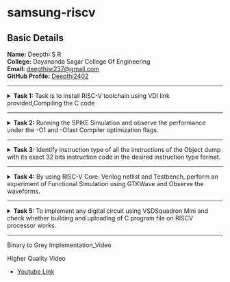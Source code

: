 <html lang="en"><body>
<h1>samsung-riscv</h1>
<h2>Basic Details</h2>
<b>Name:</b> Deepthi S R
<br>
<b>College:</b> Dayananda Sagar College Of Engineering
<br>
<b>Email:</b> <a href="mailto:deepthisr237@gmail.com">deepthisr237@gmail.com</a>
<br>
<b>GitHub Profile:</b> <a href="https://github.com/Deepthi2402">Deepthi2402</a>
<hr>
<!-- Task 1 -->
    <details>
      <p><summary>
      <b>Task 1:</b> Task is to install RISC-V toolchain using VDI link provided,Compiling the C code 
    </summary></p>
    <b>1. Compiling C code</b>
    <br><br>
    <pre><code>
    cd
    gedit summ.c
    gcc summ.c
    ./a.out</code></pre>
    <br>
    <img src="https://github.com/Deepthi2402/Samsung-riscv/blob/main/Task%201/cprog_ex1.jpg"  alt=C code>
    <br><br>
    <img src="https://github.com/Deepthi2402/Samsung-riscv/blob/main/Task%201/cprog_output.jpg"      alt=commands for c compilation>
    <br><br>
    <b>2. Object Dump and O1, Ofast Output</b>
    <br><br>
    <pre><code>
    cat summ.c
    riscv64-unknown-elf-gcc -O1 -mabi=lp64 -march=rv64i -o summ.o summ.c
    ls -ltr summ.o
    </code></pre>
    <br>
    <img src="https://github.com/Deepthi2402/Samsung-riscv/blob/main/Task%201/cmd_risc.jpg"    alt=Commands >
    <br><br>
    <pre><code>riscv64-unknown-elf-objdump -d summ.o |less</code></pre>
    <br>
    <img src="https://github.com/Deepthi2402/Samsung-riscv/blob/main/Task%201/obj_dump.jpg" alt=Object dump>
      <br>
      <br>
      <b>For O1: The number of instructions were 15</b><br><br>
    <img src="https://github.com/Deepthi2402/Samsung-riscv/blob/main/Task%201/o1_ass.jpg" alt=O1 output>
    <br><br>
    <pre><code>riscv64-unknown-elf-gcc -Ofast -mabi=lp64 -march=rv64i -o summ.o summ.c</code></pre>
    <br>
      <b>For Ofast: the number of instructions were 12</b>
      <br><br>
    <img src="https://github.com/Deepthi2402/Samsung-riscv/blob/main/Task%201/fast_ass.jpg"  alt=Ofast output>
    <br><br>
    </details>
<hr>
<!--End of Task 1-->
 <!-- Task 2 -->
     <!-- Spike for Sum1ton -->				
<details>
<p><summary>
<b>Task 2:</b> Running the SPIKE Simulation and observe the performance under the -O1 and -Ofast Compiler optimization flags.
</summary></p>
<details>
<p><summary>1. Sum of Integers from 1 to n</summary></p>
<b>Debugging sum.o for O1</b>
<pre><code>riscv64-unknown-elf-gcc -O1 -mabi=lp64 -march=rv64i -o sum.o sum.c
ls -ltr sum.o
spike pk sum.o
spike -d pk sum.o</code></pre>
<b>O1 assembly output</b>
<pre>0000000000010184 &lt;main&gt;:
   10184:       ff010113                addi    sp,sp,-16
   10188:       00113423                sd      ra,8(sp)
   1018c:       04600793                li      a5,70
   10190:       fff7879b                addiw   a5,a5,-1
   10194:       fe079ee3                bnez    a5,10190 &lt;main+0xc&gt;
   10198:       00001637                lui     a2,0x1
   1019c:       96f60613                addi    a2,a2,-1681 # 96f &lt;register_fini-0xf741&gt;
   101a0:       04500593                li      a1,69
   101a4:       00021537                lui     a0,0x21
   101a8:       19050513                addi    a0,a0,400 # 21190 &lt;__clzdi2+0x48&gt;
   101ac:       26c000ef                jal     ra,10418 &lt;printf&gt;
   101b0:       00000513                li      a0,0
   101b4:       00813083                ld      ra,8(sp)
   101b8:       01010113                addi    sp,sp,16
   101bc:       00008067                ret
</pre>
<p>15 instructions for O1</p>
<br>
<img src="https://github.com/Deepthi2402/Samsung-riscv/blob/main/Task%202/O1_spike_sum.png" alt=debugging O1>
<br><br>
<b>Debugging sum.o for Ofast</b>
<pre><code>riscv64-unknown-elf-gcc -Ofast -mabi=lp64 -march=rv64i -o sum.o sum.c
spike pk sum.o
spike -d pk sum.o</code></pre>
<b>Ofast assembly output</b>
<pre>00000000000100b0 &lt;main&gt;:
   100b0:       00001637                lui     a2,0x1
   100b4:       00021537                lui     a0,0x21
   100b8:       ff010113                addi    sp,sp,-16
   100bc:       96f60613                addi    a2,a2,-1681 # 96f &lt;main-0xf741&gt;
   100c0:       04500593                li      a1,69
   100c4:       18050513                addi    a0,a0,384 # 21180 &lt;__clzdi2+0x44&gt;
   100c8:       00113423                sd      ra,8(sp)
   100cc:       340000ef                jal     ra,1040c &lt;printf&gt;
   100d0:       00813083                ld      ra,8(sp)
   100d4:       00000513                li      a0,0
   100d8:       01010113                addi    sp,sp,16
   100dc:       00008067                ret
</pre>
<p>12 instructions for Ofast</p>
<br>
<img src="https://github.com/Deepthi2402/Samsung-riscv/blob/main/Task%202/Ofast_spike_sum.png",alt="debugging Ofast">
</details>	   
                                             <!-- Spike for EvenOdd -->	   
<details>
<p><summary>2. Even Odd detector</summary></p>
<b>Compiling Evenodd C program</b>
<pre><code>gedit odd.c
gcc odd.c
./a.out</code></pre>
<pre>#include  &lt;stdio.h&gt;
int main() {
    int number;
    printf("Enter an integer: ");
    scanf("%d", &amp;number);
    if (number % 2 == 0) {
        printf("%d is an even number.\n", number);
    } else {
        printf("%d is an odd number.\n", number);
    }
return 0;
}
</pre>
<br><br>
<img src="https://github.com/Deepthi2402/Samsung-riscv/blob/main/Task%202/c%20langauge_odd.png",alt="odd Compilation">
<br><br>
<b>Debugging odd.o for O1</b>
<pre><code>riscv64-unknown-elf-gcc -O1 -mabi=lp64 -march=rv64i -o odd.o odd.c
spike pk odd.o
spike -d pk odd.o</code></pre>
<b>O1 assembly output</b>
<pre>10184:       fe010113                addi    sp,sp,-32
   10188:       00113c23                sd      ra,24(sp)
   1018c:       0002b537                lui     a0,0x2b
   10190:       c3050513                addi    a0,a0,-976 # 2ac30 &lt;__clzdi2+0x44&gt;
   10194:       2a4000ef                jal     ra,10438 &lt;printf&gt;
   10198:       00c10593                addi    a1,sp,12
   1019c:       0002b537                lui     a0,0x2b
   101a0:       c4850513                addi    a0,a0,-952 # 2ac48 &lt;__clzdi2+0x5c&gt;
   101a4:       2e8000ef                jal     ra,1048c &lt;scanf&gt;
   101a8:       00c12583                lw      a1,12(sp)
   101ac:       0015f793                andi    a5,a1,1
   101b0:       02079063                bnez    a5,101d0 &lt;main+0x4c&gt;
   101b4:       0002b537                lui     a0,0x2b
   101b8:       c5050513                addi    a0,a0,-944 # 2ac50 &lt;__clzdi2+0x64&gt;
   101bc:       27c000ef                jal     ra,10438 &lt;printf&gt;
   101c0:       00000513                li      a0,0
   101c4:       01813083                ld      ra,24(sp)
   101c8:       02010113                addi    sp,sp,32
   101cc:       00008067                ret
   101d0:       0002b537                lui     a0,0x2b
   101d4:       c6850513                addi    a0,a0,-920 # 2ac68 &lt;__clzdi2+0x7c&gt;
   101d8:       260000ef                jal     ra,10438 &lt;printf&gt;
   101dc:       fe5ff06f                j       101c0 &lt;main+0x3c&gt;
</pre>
<p>23 instructions for O1</p>
<br>
<img src="https://github.com/Deepthi2402/Samsung-riscv/blob/main/Task%202/O1_spike_odd.png",alt="Debug O1">
<br><br>
<b>Debugging odd.o for Ofast</b>
<pre><code>riscv64-unknown-elf-gcc -Ofast -mabi=lp64 -march=rv64i -o odd.o odd.c
spike pk odd.o
spike -d pk odd.o</code></pre>
<b>Ofast assembly output</b>  
<pre>100b0:       0002b537                lui     a0,0x2b
   100b4:       fe010113                addi    sp,sp,-32
   100b8:       c3050513                addi    a0,a0,-976 # 2ac30 &lt;__clzdi2+0x44&gt;
   100bc:       00113c23                sd      ra,24(sp)
   100c0:       378000ef                jal     ra,10438 &lt;printf&gt;
   100c4:       0002b537                lui     a0,0x2b
   100c8:       00c10593                addi    a1,sp,12
   100cc:       c4850513                addi    a0,a0,-952 # 2ac48 &lt;__clzdi2+0x5c&gt;
   100d0:       3bc000ef                jal     ra,1048c &lt;scanf&gt;
   100d4:       00c12583                lw      a1,12(sp)
   100d8:       0015f793                andi    a5,a1,1
   100dc:       02079063                bnez    a5,100fc &lt;main+0x4c&gt;
   100e0:       0002b537                lui     a0,0x2b
   100e4:       c5050513                addi    a0,a0,-944 # 2ac50 &lt;__clzdi2+0x64&gt;
   100e8:       350000ef                jal     ra,10438 &lt;printf&gt;
   100ec:       01813083                ld      ra,24(sp)
   100f0:       00000513                li      a0,0
   100f4:       02010113                addi    sp,sp,32
   100f8:       00008067                ret
   100fc:       0002b537                lui     a0,0x2b
   10100:       c6850513                addi    a0,a0,-920 # 2ac68 &lt;__clzdi2+0x7c&gt;
   10104:       334000ef                jal     ra,10438 &lt;printf&gt;
   10108:       fe5ff06f                j       100ec &lt;main+0x3c&gt;
</pre>
<p>23 instructions for Ofast</p>
<br>
<img src="https://github.com/Deepthi2402/Samsung-riscv/blob/main/Task%202/Ofast_spike_odd.png",alt=Ofast debug>
<br><br>
</details>
</details>
<hr>   
                                              <!--End of Task 2-->
 <!-- Task 3 -->   
<details>
	<summary>
		<b>Task 3:</b> Identify instruction type of all the instructions of the Object dump with its exact 32 bits instruction code in the desired instruction type format.
	</summary><br>
<details>
	<p><summary>
		RISC-V Instruction Formats
	</summary></p>
<!-- Explaination -->
	
<h2>Instruction Types and Fields</h2>

<p> The RISC-V instructions are categorized into types based on their filed organization.Each type has specific fields like opcode,funct3,funct4,immediate values and register numbers. The types include:</p>

<b>&nbsp;&nbsp;&nbsp;&nbsp;&#183; R-Type:</b> Register Type <br>
<b>&nbsp;&nbsp;&nbsp;&nbsp;&#183; I-Type:</b> Immediate Type <br>
<b>&nbsp;&nbsp;&nbsp;&nbsp;&#183; S-Type:</b> Store Type <br>
<b>&nbsp;&nbsp;&nbsp;&nbsp;&#183; B-Type:</b> Branch Type <br>
<b>&nbsp;&nbsp;&nbsp;&nbsp;&#183; U-Type:</b> Upper Immediate Type <br>
<b>&nbsp;&nbsp;&nbsp;&nbsp;&#183; J-Type:</b> Jump Type <br>

<!-- R-Type -->

<h3>RISCV R-Type Instructions</h3>

<p>R-type instructions are used for operations that involve only registers. These instructions typically perform arithmetic, logical, and shift operations.</p>

<b>Format:</b><br>

<pre>
+----------------------------------------------------------------------------------------------------------------------------------+
  funct7[31:25](7-bits) | rs2[24:20](5-bits) | rs1[19:15](5-bits) | funct3[14:12](3-bits) | rd[11:7](5-bits) | opcode[6:0](7-bits)
+----------------------------------------------------------------------------------------------------------------------------------+
</pre>

<b>&nbsp;&nbsp;&nbsp;&nbsp;&#183; funct7:</b> Further specifies the operation.<br>
<b>&nbsp;&nbsp;&nbsp;&nbsp;&#183; rs2:</b> Second source register.<br>
<b>&nbsp;&nbsp;&nbsp;&nbsp;&#183; rs1:</b> First source register.<br>
<b>&nbsp;&nbsp;&nbsp;&nbsp;&#183; funct3:</b> Further specifies the operation.<br>
<b>&nbsp;&nbsp;&nbsp;&nbsp;&#183; rd:</b> Destination register.<br>
<b>&nbsp;&nbsp;&nbsp;&nbsp;&#183; opcode:</b> Specifies the operation.<br>

<!-- I-Type -->

<h3>RISCV I-Type Instructions</h3>

<p>I-Type instructions cover various operations, including immediate arithmetic, load operations, and certain control flow instructions.</p>

<b>Format:</b><br>

<pre>
+----------------------------------------------------------------------------------------------------------+
  imm[31:20](12-bits) | rs1[19:15](5-bits) | funct3[14:12](3-bits) | rd[11:7](5-bits) | opcode[6:0](7-bits)
+----------------------------------------------------------------------------------------------------------+
</pre>

<b>&nbsp;&nbsp;&nbsp;&nbsp;&#183; imm:</b> Immediate Value.<br>
<b>&nbsp;&nbsp;&nbsp;&nbsp;&#183; rs1:</b> First source register.<br>
<b>&nbsp;&nbsp;&nbsp;&nbsp;&#183; funct3:</b> Further specifies the operation.<br>
<b>&nbsp;&nbsp;&nbsp;&nbsp;&#183; rd:</b> Destination register.<br>
<b>&nbsp;&nbsp;&nbsp;&nbsp;&#183; opcode:</b> Specifies the operation.<br>

<!-- S-Type -->

<h3>RISCV S-Type Instructions</h3>

<p>S-type instructions are essential for accessing and manipulating data in memory.Used to store data from a register to memory.</p>

<b>Format:</b><br>

<pre>
+--------------------------------------------------------------------------------------------------------------------------------------------+
  imm[31:25](11:5)(7-bits) | rs2[24:20](5-bits) | rs1[19:15](5-bits) | funct3[14:12](3-bits) | imm[11:7](4:0)(5-bits) | opcode[6:0](7-bits)
+--------------------------------------------------------------------------------------------------------------------------------------------+
</pre>

<b>&nbsp;&nbsp;&nbsp;&nbsp;&#183; imm:</b> Immediate Value( split into imm[11:5] and imm[4:0]).<br>
<b>&nbsp;&nbsp;&nbsp;&nbsp;&#183; rs2:</b> Second source register.<br>
<b>&nbsp;&nbsp;&nbsp;&nbsp;&#183; rs1:</b> First source register.<br>
<b>&nbsp;&nbsp;&nbsp;&nbsp;&#183; funct3:</b> Further specifies the operation.<br>
<b>&nbsp;&nbsp;&nbsp;&nbsp;&#183; opcode:</b> Specifies the operation.<br>

<!-- B-Type -->
      
<h3>RISCV B-Type Instructions</h3>

<p>B-type instructions are crucial for implementing control flow in programs, enabling conditional execution of code blocks.Used for conditional branches, which alter the program flow based on a comparison of register values.</p>

<b>Format:</b><br>

<pre>
+---------------------------------------------------------------------------------------------------------------------------------------------------------------------------------------+
  imm[31](12)(1-bit) | imm[30:25](10:5)(6-bits) | rs2[24:20](5-bits) | rs1[19:15](5-bits) | funct3[14:12](3-bits) | imm[11:8](4:1)(4-bits) | imm[7](11)(1-bit) | opcode[6:0](7-bits)
+---------------------------------------------------------------------------------------------------------------------------------------------------------------------------------------+
</pre>

<b>&nbsp;&nbsp;&nbsp;&nbsp;&#183; imm:</b> Immediate Value( split into imm[12], imm[10:5], imm[4:1] and imm[11]).<br>
<b>&nbsp;&nbsp;&nbsp;&nbsp;&#183; rs2:</b> Second source register.<br>
<b>&nbsp;&nbsp;&nbsp;&nbsp;&#183; rs1:</b> First source register.<br>
<b>&nbsp;&nbsp;&nbsp;&nbsp;&#183; funct3:</b> Further specifies the operation.<br>
<b>&nbsp;&nbsp;&nbsp;&nbsp;&#183; opcode:</b> Specifies the operation.<br>

<!-- U-Type -->

<h3>RISCV U-Type Instructions</h3>

<p>U-Type instructions are used for operations like loading upper immediate (LUI) and adding upper immediate to PC (AUIPC).</p>

<b>Format:</b><br>

<pre>
+----------------------------------------------------------------------------------------------------------+
                  imm[31:12](20-bits)                |    rd[11:7](5-bits)      |     opcode[6:0](7-bits)
+----------------------------------------------------------------------------------------------------------+
</pre>

<b>&nbsp;&nbsp;&nbsp;&nbsp;&#183; imm:</b> Upper 20 bits of the immediate value.<br>
<b>&nbsp;&nbsp;&nbsp;&nbsp;&#183; rd:</b> Destination register.<br>
<b>&nbsp;&nbsp;&nbsp;&nbsp;&#183; opcode:</b> Specifies the operation.<br>

<!-- J-Type -->
      
<h3>RISCV J-Type Instructions</h3>

<p>J-type instructions in RISC-V are primarily used for unconditional jumps to specific target addresses within the program.They play a crucial role in controlling the flow of execution by transferring control to a different part of the code.</p>

<b>Format:</b><br>

<pre>
+---------------------------------------------------------------------------------------------------------------------------------------------------------------------------------------+
  imm[31](20)(1-bit) | imm[30:21](10:1)(10-bits) | imm[20](11)(1-bit) | imm[19:12](19:12)(8-bits) | rd[11:7](5-bits) | opcode[6:0](7-bits)
+---------------------------------------------------------------------------------------------------------------------------------------------------------------------------------------+
</pre>

<b>&nbsp;&nbsp;&nbsp;&nbsp;&#183; imm:</b> Immediate Value( split into imm[20], imm[10:1], imm[11] and imm[19:12]).<br>
<b>&nbsp;&nbsp;&nbsp;&nbsp;&#183; rd:</b> Destination register.<br>
<b>&nbsp;&nbsp;&nbsp;&nbsp;&#183; opcode:</b> Specifies the operation.<br>
</details>
<!-- Machine Codes -->
<details>
	     <p><summary>
		     Machine Codes for Different Instructions
	     </summary></p>
<h3>Machine Codes:</h3>

<pre>0000000000010184 &ltmain&gt:
   10184:       fd010113                addi    sp,sp,-48
   10188:       02113423                sd      ra,40(sp)
   1018c:       02813023                sd      s0,32(sp)
   10190:       00913c23                sd      s1,24(sp)
   10194:       01213823                sd      s2,16(sp)
   10198:       01313423                sd      s3,8(sp)
   1019c:       00300993                li      s3,3
   101a0:       00000493                li      s1,0
   101a4:       27b00913                li      s2,635
   101a8:       0024941b                slliw   s0,s1,0x2
   101ac:       0094043b                addw    s0,s0,s1
   101b0:       0014141b                slliw   s0,s0,0x1
   101b4:       00a00593                li      a1,10
   101b8:       00090513                mv      a0,s2
   101bc:       130000ef                jal     ra,102ec &lt;__moddi3&gt;
   101c0:       008504bb                addw    s1,a0,s0
   101c4:       00a00593                li      a1,10
   101c8:       00090513                mv      a0,s2
   101cc:       09c000ef                jal     ra,10268 &lt;__divdi3&gt;
   101d0:       0005091b                sext.w  s2,a0
   101d4:       fff9899b                addiw   s3,s3,-1
   101d8:       fc0998e3                bnez    s3,101a8 &lt;main+0x24&gt;
   101dc:       27b00793                li      a5,635conver
   101e0:       02f48a63                beq     s1,a5,10214 &lt;main+0x90&gt;
   101e4:       27b00593                li      a1,635
   101e8:       00021537                lui     a0,0x21
   101ec:       20850513                addi    a0,a0,520 # 21208 &lt;__clzdi2+0x58&gt;
   101f0:       390000ef                jal     ra,10580 &lt;printf&gt;
   101f4:       00000513                li      a0,0
   101f8:       02813083                ld      ra,40(sp)
   101fc:       02013403                ld      s0,32(sp)
   10200:       01813483                ld      s1,24(sp)
   10204:       01013903                ld      s2,16(sp)
   10208:       00813983                ld      s3,8(sp)
   1020c:       03010113                addi    sp,sp,48
   10210:       00008067                ret
   10214:       27b00593                li      a1,635
   10218:       00021537                lui     a0,0x21
   1021c:       1f050513                addi    a0,a0,496 # 211f0 &lt;__clzdi2+0x40&gt;
   10220:       360000ef                jal     ra,10580 &lt;printf&gt;
   10224:       fd1ff06f                j       101f4 &lt;main+0x70&gt;
</pre>

<!-- 1 -->

<h3>1. Machine code for <code>addi sp, sp, -48</code></h3>
<b>&nbsp;&nbsp;Instruction: </b><code>addi sp, sp, -48</code>  <br><br>
	<b>&nbsp;&nbsp;&nbsp;&nbsp;&#183; Opcode: </b>0010011 (7 bits) <br>
	<b>&nbsp;&nbsp;&nbsp;&nbsp;&#183; Immediate: </b>-48 (12 bits,two's complement) <br>
	<b>&nbsp;&nbsp;&nbsp;&nbsp;&#183; Source Register(rs1): </b>sp (x2,5 bits) <br>
	<b>&nbsp;&nbsp;&nbsp;&nbsp;&#183; Destination Register(rd): </b>sp (x2,5 bits) <br>
	<b>&nbsp;&nbsp;&nbsp;&nbsp;&#183; Function(funct3): </b>000 (3 bits) <br><br>
<b>&nbsp;&nbsp;Breakdown:</b><br><br>
	<b>&nbsp;&nbsp;&nbsp;&nbsp;&#183; Immediate(-48): </b><code>111111010000</code> <br>
	<b>&nbsp;&nbsp;&nbsp;&nbsp;&#183; rs1(sp=x2): </b><code>00010</code> <br>
	<b>&nbsp;&nbsp;&nbsp;&nbsp;&#183; funct3: </b><code>000</code> <br>
	<b>&nbsp;&nbsp;&nbsp;&nbsp;&#183; rd(sp=x2): </b><code>00010</code> <br>
	<b>&nbsp;&nbsp;&nbsp;&nbsp;&#183; Opcode: </b><code>0010011</code> <br><br>
<pre><code>10184:       fd010113          addi  sp, sp, -48</code></pre>
	   
<table>
	<tr>
		<th>Immediate (12 bits)</th>
		<th>rs1 (5 bits)</th>
		<th>funct3 (3 bits)</th>
		<th>rd (5 bits)</th>
		<th>Opcode (7 bits)</th>
	</tr>
	<tr>
		<td>111111010000</td>
		<td>00010</td>
		<td>000</td>
		<td>00010</td>
		<td>0010011</td>
	</tr>
</table>

<!-- 2 -->

<h3>2. Machine code for <code>sd ra, 40(sp)</code></h3>
<b>&nbsp;&nbsp;Instruction: </b><code>sd ra, 40(sp)</code>  <br><br>
	<b>&nbsp;&nbsp;&nbsp;&nbsp;&#183; Opcode: </b>0100011 (7 bits) <br>
	<b>&nbsp;&nbsp;&nbsp;&nbsp;&#183; Immediate: </b>40 (12 bits split into imm[11:5] and imm[4:0]) <br>
	<b>&nbsp;&nbsp;&nbsp;&nbsp;&#183; Base Register(rs1): </b>sp (x2,5 bits) <br>
	<b>&nbsp;&nbsp;&nbsp;&nbsp;&#183; Source Register(rd): </b>ra (x1,5 bits) <br>
	<b>&nbsp;&nbsp;&nbsp;&nbsp;&#183; Function(funct3): </b>011 (3 bits) <br><br>
<b>&nbsp;&nbsp;Breakdown:</b><br><br>
	<b>&nbsp;&nbsp;&nbsp;&nbsp;&#183; Immediate(40): </b><code>000000101000 </code>(Split into imm[11:5]=<code>0000001</code> and 		imm[4:0]=<code>01000 </code>)<br>
	<b>&nbsp;&nbsp;&nbsp;&nbsp;&#183; rs1(sp=x2): </b><code>00010</code> <br>
	<b>&nbsp;&nbsp;&nbsp;&nbsp;&#183; funct3: </b><code>011</code> <br>
	<b>&nbsp;&nbsp;&nbsp;&nbsp;&#183; rs2(ra=x1): </b><code>00001</code> <br>
	<b>&nbsp;&nbsp;&nbsp;&nbsp;&#183; Opcode: </b><code>0100011</code> <br><br>
 <b>&nbsp;&nbsp;Binary Representation:</b><br><br>
 	<b>&nbsp;&nbsp;&nbsp;&nbsp;&#183; imm[11:5] (7 bits): </b><code>0000001</code><br>
  	<b>&nbsp;&nbsp;&nbsp;&nbsp;&#183; rs2 (5 bits): </b><code>00001</code><br>
   	<b>&nbsp;&nbsp;&nbsp;&nbsp;&#183; rs1 (5 bits): </b><code>00010</code><br>
    	<b>&nbsp;&nbsp;&nbsp;&nbsp;&#183; funct3 (3 bits): </b><code>011</code><br>
     	<b>&nbsp;&nbsp;&nbsp;&nbsp;&#183; imm[4:0] (5 bits): </b><code>01000</code><br>
      	<b>&nbsp;&nbsp;&nbsp;&nbsp;&#183; opcode (7 bits): </b><code>0100011</code><br><br>
<pre><code>10188:       02113423        sd   ra, 40(sp)</code></pre>
	   
<table>
	<tr>
		<th>Imm[11:5] (7 bits)</th>
		<th>rs2 (5 bits)</th>
		<th>rs1 (5 bits)</th>
		<th>funct3 (3 bits)</th>
		<th>imm[4:0] (5 bits)</th>
		<th>Opcode (7 bits)</th>
	</tr>
	<tr>
		<td>0000001</td>
		<td>00001</td>
		<td>00010</td>
		<td>011</td>
		<td>01000</td>
		<td>0100011</td>
	</tr>
</table>

<!-- 3 -->

<h3>3. Machine code for <code>sd s0, 32(sp)</code></h3>
<b>&nbsp;&nbsp;Instruction: </b><code>sd s0, 32(sp)</code>  <br><br>
	<b>&nbsp;&nbsp;&nbsp;&nbsp;&#183; Opcode: </b>0100011 (7 bits) <br>
	<b>&nbsp;&nbsp;&nbsp;&nbsp;&#183; Immediate: </b>32 (12 bits split into imm[11:5] and imm[4:0]) <br>
	<b>&nbsp;&nbsp;&nbsp;&nbsp;&#183; Base Register(rs1): </b>sp (x2,5 bits) <br>
	<b>&nbsp;&nbsp;&nbsp;&nbsp;&#183; Source Register(rd): </b>s0 (x8,5 bits) <br>
	<b>&nbsp;&nbsp;&nbsp;&nbsp;&#183; Function(funct3): </b>011 (3 bits) <br><br>
<b>&nbsp;&nbsp;Breakdown:</b><br><br>
	<b>&nbsp;&nbsp;&nbsp;&nbsp;&#183; Immediate(32): </b><code>000000100000 </code>(Split into imm[11:5]=<code>0000001</code> and 		imm[4:0]=<code>00000</code>)<br>
	<b>&nbsp;&nbsp;&nbsp;&nbsp;&#183; rs1(sp=x2): </b><code>00010</code> <br>
	<b>&nbsp;&nbsp;&nbsp;&nbsp;&#183; funct3: </b><code>011</code> <br>
	<b>&nbsp;&nbsp;&nbsp;&nbsp;&#183; rs2(s0=x8): </b><code>01000</code> <br>
	<b>&nbsp;&nbsp;&nbsp;&nbsp;&#183; Opcode: </b><code>0100011</code> <br><br>
 <b>&nbsp;&nbsp;Binary Representation:</b><br><br>
 	<b>&nbsp;&nbsp;&nbsp;&nbsp;&#183; imm[11:5] (7 bits): </b><code>0000001</code><br>
  	<b>&nbsp;&nbsp;&nbsp;&nbsp;&#183; rs2 (5 bits): </b><code>01000</code><br>
   	<b>&nbsp;&nbsp;&nbsp;&nbsp;&#183; rs1 (5 bits): </b><code>00010</code><br>
    	<b>&nbsp;&nbsp;&nbsp;&nbsp;&#183; funct3 (3 bits): </b><code>011</code><br>
     	<b>&nbsp;&nbsp;&nbsp;&nbsp;&#183; imm[4:0] (5 bits): </b><code>00000</code><br>
      	<b>&nbsp;&nbsp;&nbsp;&nbsp;&#183; opcode (7 bits): </b><code>0100011</code><br><br>
<pre><code>1018c:       02813023           sd     s0, 32(sp)</code></pre>
	   
<table>
	<tr>
		<th>Imm[11:5] (7 bits)</th>
		<th>rs2 (5 bits)</th>
		<th>rs1 (5 bits)</th>
		<th>funct3 (3 bits)</th>
		<th>imm[4:0] (5 bits)</th>
		<th>Opcode (7 bits)</th>
	</tr>
	<tr>
		<td>0000001</td>
		<td>01000</td>
		<td>00010</td>
		<td>011</td>
		<td>00000</td>
		<td>0100011</td>
	</tr>
</table>

<!-- 4 -->

<h3>4. Machine code for <code>sd s3, 8(sp)</code></h3>
<b>&nbsp;&nbsp;Instruction: </b><code>sd s3, 8(sp)</code>  <br><br>
	<b>&nbsp;&nbsp;&nbsp;&nbsp;&#183; Opcode: </b>0100011 (7 bits) <br>
	<b>&nbsp;&nbsp;&nbsp;&nbsp;&#183; Immediate: </b>8 (12 bits split into imm[11:5] and imm[4:0]) <br>
	<b>&nbsp;&nbsp;&nbsp;&nbsp;&#183; Base Register(rs1): </b>sp (x2,5 bits) <br>
	<b>&nbsp;&nbsp;&nbsp;&nbsp;&#183; Source Register(rd): </b>s3 (x19,5 bits) <br>
	<b>&nbsp;&nbsp;&nbsp;&nbsp;&#183; Function(funct3): </b>011 (3 bits) <br><br>
<b>&nbsp;&nbsp;Breakdown:</b><br><br>
	<b>&nbsp;&nbsp;&nbsp;&nbsp;&#183; Immediate(8): </b><code>000000001000 </code>(Split into imm[11:5]=<code>0000000</code> and 		imm[4:0]=<code>01000</code>)<br>
	<b>&nbsp;&nbsp;&nbsp;&nbsp;&#183; rs1(sp=x2): </b><code>00010</code> <br>
	<b>&nbsp;&nbsp;&nbsp;&nbsp;&#183; funct3: </b><code>011</code> <br>
	<b>&nbsp;&nbsp;&nbsp;&nbsp;&#183; rs2(s3=x19): </b><code>10011</code> <br>
	<b>&nbsp;&nbsp;&nbsp;&nbsp;&#183; Opcode: </b><code>0100011</code> <br><br>
 <b>&nbsp;&nbsp;Binary Representation:</b><br><br>
 	<b>&nbsp;&nbsp;&nbsp;&nbsp;&#183; imm[11:5] (7 bits): </b><code>0000000</code><br>
  	<b>&nbsp;&nbsp;&nbsp;&nbsp;&#183; rs2 (5 bits): </b><code>10011</code><br>
   	<b>&nbsp;&nbsp;&nbsp;&nbsp;&#183; rs1 (5 bits): </b><code>00010</code><br>
    	<b>&nbsp;&nbsp;&nbsp;&nbsp;&#183; funct3 (3 bits): </b><code>011</code><br>
     	<b>&nbsp;&nbsp;&nbsp;&nbsp;&#183; imm[4:0] (5 bits): </b><code>01000</code><br>
      	<b>&nbsp;&nbsp;&nbsp;&nbsp;&#183; opcode (7 bits): </b><code>0100011</code><br><br>
<pre><code>10198:       01313423           sd    s3, 8(sp)</code></pre>
	   
<table>
	<tr>
		<th>Imm[11:5] (7 bits)</th>
		<th>rs2 (5 bits)</th>
		<th>rs1 (5 bits)</th>
		<th>funct3 (3 bits)</th>
		<th>imm[4:0] (5 bits)</th>
		<th>Opcode (7 bits)</th>
	</tr>
	<tr>
		<td>0000000</td>
		<td>10011</td>
		<td>00010</td>
		<td>011</td>
		<td>01000</td>
		<td>0100011</td>
	</tr>
</table>

<!-- 5 -->

<h3>5. Machine code for <code>li s3, 3</code></h3>
<b>&nbsp;&nbsp;Instruction: </b><code>li s3, 3</code>  <br><br>
	<b>&nbsp;&nbsp;&nbsp;&nbsp;&#183; Opcode: </b>0010011 (7 bits) <br>
	<b>&nbsp;&nbsp;&nbsp;&nbsp;&#183; Immediate: </b>1 (12 bits) <br>
	<b>&nbsp;&nbsp;&nbsp;&nbsp;&#183; Source Register(rs1): </b>zero (x0,5 bits) <br>
	<b>&nbsp;&nbsp;&nbsp;&nbsp;&#183; Destination Register(rd): </b>s3 (x19,5 bits) <br>
	<b>&nbsp;&nbsp;&nbsp;&nbsp;&#183; Function(funct3): </b>000 (3 bits) <br><br>
<b>&nbsp;&nbsp;Breakdown:</b><br><br>
	<b>&nbsp;&nbsp;&nbsp;&nbsp;&#183; Immediate(3): </b><code>000000000011</code> <br>
	<b>&nbsp;&nbsp;&nbsp;&nbsp;&#183; rs1(zero=x0): </b><code>00000</code> <br>
	<b>&nbsp;&nbsp;&nbsp;&nbsp;&#183; funct3: </b><code>000</code> <br>
	<b>&nbsp;&nbsp;&nbsp;&nbsp;&#183; rd(s3=x19): </b><code>10011</code> <br>
	<b>&nbsp;&nbsp;&nbsp;&nbsp;&#183; Opcode: </b><code>0010011</code> <br><br>
<pre><code>1019c:       00300993          li    s3, 3</code></pre>
	   
<table>
	<tr>
		<th>Immediate (12 bits)</th>
		<th>rs1 (5 bits)</th>
		<th>funct3 (3 bits)</th>
		<th>rd (5 bits)</th>
		<th>Opcode (7 bits)</th>
	</tr>
	<tr>
		<td>000000000011</td>
		<td>00000</td>
		<td>000</td>
		<td>10011</td>
		<td>0010011</td>
	</tr>
</table>

<!-- 6 -->

<h3>6. Machine code for <code>li a1, 635</code></h3>
<b>&nbsp;&nbsp;Instruction: </b><code>li a1, 635</code>  <br><br>
	<b>&nbsp;&nbsp;&nbsp;&nbsp;&#183; Opcode: </b>0010011 (7 bits) <br>
	<b>&nbsp;&nbsp;&nbsp;&nbsp;&#183; Immediate: </b>635 (12 bits) <br>
	<b>&nbsp;&nbsp;&nbsp;&nbsp;&#183; Source Register(rs1): </b>zero (x0,5 bits) <br>
	<b>&nbsp;&nbsp;&nbsp;&nbsp;&#183; Destination Register(rd): </b>a1 (x11,5 bits) <br>
	<b>&nbsp;&nbsp;&nbsp;&nbsp;&#183; Function(funct3): </b>000 (3 bits) <br><br>
<b>&nbsp;&nbsp;Breakdown:</b><br><br>
	<b>&nbsp;&nbsp;&nbsp;&nbsp;&#183; Immediate(1): </b><code>001001111011</code> <br>
	<b>&nbsp;&nbsp;&nbsp;&nbsp;&#183; rs1(zero=x0): </b><code>00000</code> <br>
	<b>&nbsp;&nbsp;&nbsp;&nbsp;&#183; funct3: </b><code>000</code> <br>
	<b>&nbsp;&nbsp;&nbsp;&nbsp;&#183; rd(a1=x11): </b><code>01011</code> <br>
	<b>&nbsp;&nbsp;&nbsp;&nbsp;&#183; Opcode: </b><code>0010011</code> <br><br>
<pre><code>101e4:       27b00593             li    a1,635</code></pre>
	   
<table>
	<tr>
		<th>Immediate (12 bits)</th>
		<th>rs1 (5 bits)</th>
		<th>funct3 (3 bits)</th>
		<th>rd (5 bits)</th>
		<th>Opcode (7 bits)</th>
	</tr>
	<tr>
		<td>001001111011</td>
		<td>00000</td>
		<td>000</td>
		<td>01011</td>
		<td>0010011</td>
	</tr>
</table>

<!-- 7 -->

<h3>7. Machine code for <code>addi sp, sp, 48</code></h3>
<b>&nbsp;&nbsp;Instruction: </b><code>addi sp, sp, 48</code>  <br><br>
	<b>&nbsp;&nbsp;&nbsp;&nbsp;&#183; Opcode: </b>0010011 (7 bits) <br>
	<b>&nbsp;&nbsp;&nbsp;&nbsp;&#183; Immediate: </b>-48 (12 bits,two's complement) <br>
	<b>&nbsp;&nbsp;&nbsp;&nbsp;&#183; Source Register(rs1): </b>sp (x2,5 bits) <br>
	<b>&nbsp;&nbsp;&nbsp;&nbsp;&#183; Destination Register(rd): </b>sp (x2,5 bits) <br>
	<b>&nbsp;&nbsp;&nbsp;&nbsp;&#183; Function(funct3): </b>000 (3 bits) <br><br>
<b>&nbsp;&nbsp;Breakdown:</b><br><br>
	<b>&nbsp;&nbsp;&nbsp;&nbsp;&#183; Immediate(48): </b><code>000000110000</code> <br>
	<b>&nbsp;&nbsp;&nbsp;&nbsp;&#183; rs1(sp=x2): </b><code>00010</code> <br>
	<b>&nbsp;&nbsp;&nbsp;&nbsp;&#183; funct3: </b><code>000</code> <br>
	<b>&nbsp;&nbsp;&nbsp;&nbsp;&#183; rd(sp=x2): </b><code>00010</code> <br>
	<b>&nbsp;&nbsp;&nbsp;&nbsp;&#183; Opcode: </b><code>0010011</code> <br><br>
<pre><code>1020c:       03010113          addi  sp, sp, 48</code></pre>
	   
<table>
	<tr>
		<th>Immediate (12 bits)</th>
		<th>rs1 (5 bits)</th>
		<th>funct3 (3 bits)</th>
		<th>rd (5 bits)</th>
		<th>Opcode (7 bits)</th>
	</tr>
	<tr>
		<td>000000110000</td>
		<td>00010</td>
		<td>000</td>
		<td>00010</td>
		<td>0010011</td>
	</tr>
</table>

<!-- 8 -->

<h3>8. Machine code for <code>mv a0, s2</code></h3>
<b>&nbsp;&nbsp;Instruction: </b><code>mv a0, s2</code>  <br><br>
	<b>&nbsp;&nbsp;&nbsp;&nbsp;&#183; Opcode: </b>0010011 (7 bits) <br>
	<b>&nbsp;&nbsp;&nbsp;&nbsp;&#183; Immediate: </b>0 (12 bits) <br>
	<b>&nbsp;&nbsp;&nbsp;&nbsp;&#183; Source Register(rs1): </b>s2 (x18,5 bits) <br>
	<b>&nbsp;&nbsp;&nbsp;&nbsp;&#183; Destination Register(rd): </b>a0 (x10,5 bits) <br>
	<b>&nbsp;&nbsp;&nbsp;&nbsp;&#183; Function(funct3): </b>000 (3 bits) <br><br>
<b>&nbsp;&nbsp;Breakdown:</b><br><br>
	<b>&nbsp;&nbsp;&nbsp;&nbsp;&#183; Immediate(0): </b><code>000000000000</code> <br>
	<b>&nbsp;&nbsp;&nbsp;&nbsp;&#183; rs1(s2=x18): </b><code>10010</code> <br>
	<b>&nbsp;&nbsp;&nbsp;&nbsp;&#183; funct3: </b><code>000</code> <br>
	<b>&nbsp;&nbsp;&nbsp;&nbsp;&#183; rd(a0=x10): </b><code>01010</code> <br>
	<b>&nbsp;&nbsp;&nbsp;&nbsp;&#183; Opcode: </b><code>0010011</code> <br><br>
<pre><code>101c8:       00090513            mv    a0, s2</code></pre>
	   
<table>
	<tr>
		<th>Immediate (12 bits)</th>
		<th>rs1 (5 bits)</th>
		<th>funct3 (3 bits)</th>
		<th>rd (5 bits)</th>
		<th>Opcode (7 bits)</th>
	</tr>
	<tr>
		<td>000000000000</td>
		<td>10010</td>
		<td>000</td>
		<td>01010</td>
		<td>0010011</td>
	</tr>
</table>

<!-- 9 -->

<h3>9. Machine code for <code>sext.w s2, a0</code></h3>
<b>&nbsp;&nbsp;Instruction: </b><code>sext.w s2, a0</code>  <br><br>
	<b>&nbsp;&nbsp;&nbsp;&nbsp;&#183; Opcode: </b>0011011 (7 bits) <br>
	<b>&nbsp;&nbsp;&nbsp;&nbsp;&#183; Immediate: </b>0 (12 bits) <br>
	<b>&nbsp;&nbsp;&nbsp;&nbsp;&#183; Source Register(rs1): </b>a0 (x10,5 bits) <br>
	<b>&nbsp;&nbsp;&nbsp;&nbsp;&#183; Destination Register(rd): </b>s2 (x18,5 bits) <br>
	<b>&nbsp;&nbsp;&nbsp;&nbsp;&#183; Function(funct3): </b>000 (3 bits) <br><br>
<b>&nbsp;&nbsp;Breakdown:</b><br><br>
	<b>&nbsp;&nbsp;&nbsp;&nbsp;&#183; Immediate(1): </b><code>000000000000</code> <br>
	<b>&nbsp;&nbsp;&nbsp;&nbsp;&#183; rs1(a0=x10): </b><code>01010</code> <br>
	<b>&nbsp;&nbsp;&nbsp;&nbsp;&#183; funct3: </b><code>000</code> <br>
	<b>&nbsp;&nbsp;&nbsp;&nbsp;&#183; rd(s2=x18): </b><code>10010</code> <br>
	<b>&nbsp;&nbsp;&nbsp;&nbsp;&#183; Opcode: </b><code>0011011</code> <br><br>
<pre><code>101d0:       0005091b         sext.w  s2, a0 </code></pre>
	   
<table>
	<tr>
		<th>Immediate (12 bits)</th>
		<th>rs1 (5 bits)</th>
		<th>funct3 (3 bits)</th>
		<th>rd (5 bits)</th>
		<th>Opcode (7 bits)</th>
	</tr>
	<tr>
		<td>000000000000</td>
		<td>01010</td>
		<td>000</td>
		<td>10010</td>
		<td>0011011</td>
	</tr>
</table>

<!-- 10 -->

<h3>10. Machine code for <code>addiw s3, s3, -1</code></h3>
<b>&nbsp;&nbsp;Instruction: </b><code>addiw s3, s3, -1</code>  <br><br>
	<b>&nbsp;&nbsp;&nbsp;&nbsp;&#183; Opcode: </b>0011011 (7 bits) <br>
	<b>&nbsp;&nbsp;&nbsp;&nbsp;&#183; Immediate: </b>1 (12 bits) <br>
	<b>&nbsp;&nbsp;&nbsp;&nbsp;&#183; Source Register(rs1): </b>s3 (x19,5 bits) <br>
	<b>&nbsp;&nbsp;&nbsp;&nbsp;&#183; Destination Register(rd): </b>s3 (x19,5 bits) <br>
	<b>&nbsp;&nbsp;&nbsp;&nbsp;&#183; Function(funct3): </b>000 (3 bits) <br><br>
<b>&nbsp;&nbsp;Breakdown:</b><br><br>
	<b>&nbsp;&nbsp;&nbsp;&nbsp;&#183; Immediate(-1): </b><code>111111111111</code> <br>
	<b>&nbsp;&nbsp;&nbsp;&nbsp;&#183; rs1(s3=x19): </b><code>10011</code> <br>
	<b>&nbsp;&nbsp;&nbsp;&nbsp;&#183; funct3: </b><code>000</code> <br>
	<b>&nbsp;&nbsp;&nbsp;&nbsp;&#183; rd(s3=x19): </b><code>10011</code> <br>
	<b>&nbsp;&nbsp;&nbsp;&nbsp;&#183; Opcode: </b><code>0011011</code> <br><br>
<pre><code>101d4:       fff9899b          addiw   s3, s3, -1</code></pre>
	   
<table>
	<tr>
		<th>Immediate (12 bits)</th>
		<th>rs1 (5 bits)</th>
		<th>funct3 (3 bits)</th>
		<th>rd (5 bits)</th>
		<th>Opcode (7 bits)</th>
	</tr>
	<tr>
		<td>111111111111</td>
		<td>10011</td>
		<td>000</td>
		<td>10011</td>
		<td>0011011</td>
	</tr>
</table>

<!-- 11 -->

<h3>11. Machine code for <code>lui a0, 0x21</code></h3>
<b>&nbsp;&nbsp;Instruction: </b><code>lui a0, 0x21</code>  <br><br>
	<b>&nbsp;&nbsp;&nbsp;&nbsp;&#183; Opcode: </b>0110111 (7 bits) <br>
	<b>&nbsp;&nbsp;&nbsp;&nbsp;&#183; Immediate: </b>0x21(33) (20 bits) <br>
	<b>&nbsp;&nbsp;&nbsp;&nbsp;&#183; Destination Register(rd): </b>a0 (x10,5 bits) <br><br>
<b>&nbsp;&nbsp;Breakdown:</b><br><br>
	<b>&nbsp;&nbsp;&nbsp;&nbsp;&#183; Immediate(0x21): </b><code>00000000000000100001</code> <br>
	<b>&nbsp;&nbsp;&nbsp;&nbsp;&#183; rd(a0=x10): </b><code>01010</code> <br>
	<b>&nbsp;&nbsp;&nbsp;&nbsp;&#183; Opcode: </b><code>0110111</code> <br><br>
<pre><code>101e8:       00021537          lui  a0, 0x21</code></pre>
	   
<table>
	<tr>
		<th>Immediate (20 bits)</th>
		<th>rd (5 bits)</th>
		<th>Opcode (7 bits)</th>
	</tr>
	<tr>
		<td>00000000000000100001</td>
		<td>01010</td>
		<td>0110111</td>
	</tr>
</table>

<!-- 12 -->

<h3>12. Machine code for <code>ld ra, 40(sp)</code></h3>
<b>&nbsp;&nbsp;Instruction: </b><code>ld ra, 40(sp)</code>  <br><br>
	<b>&nbsp;&nbsp;&nbsp;&nbsp;&#183; Opcode: </b>0000011 (7 bits) <br>
	<b>&nbsp;&nbsp;&nbsp;&nbsp;&#183; Immediate: </b>40 (12 bits) <br>
	<b>&nbsp;&nbsp;&nbsp;&nbsp;&#183; Source Register(rs1): </b>sp (x2,5 bits) <br>
	<b>&nbsp;&nbsp;&nbsp;&nbsp;&#183; Destination Register(rd): </b>ra (x1,5 bits) <br>
	<b>&nbsp;&nbsp;&nbsp;&nbsp;&#183; Function(funct3): </b>011 (3 bits) <br><br>
<b>&nbsp;&nbsp;Breakdown:</b><br><br>
	<b>&nbsp;&nbsp;&nbsp;&nbsp;&#183; Immediate(24): </b><code>000000101000</code> <br>
	<b>&nbsp;&nbsp;&nbsp;&nbsp;&#183; rs1(sp=x2): </b><code>00010</code> <br>
	<b>&nbsp;&nbsp;&nbsp;&nbsp;&#183; funct3: </b><code>011</code> <br>
	<b>&nbsp;&nbsp;&nbsp;&nbsp;&#183; rd(ra=x1): </b><code>00001</code> <br>
	<b>&nbsp;&nbsp;&nbsp;&nbsp;&#183; Opcode: </b><code>0000011</code> <br><br>
<pre><code>101f8:       02813083           ld   ra, 40(sp)</code></pre>
	   
<table>
	<tr>
		<th>Immediate (12 bits)</th>
		<th>rs1 (5 bits)</th>
		<th>funct3 (3 bits)</th>
		<th>rd (5 bits)</th>
		<th>Opcode (7 bits)</th>
	</tr>
	<tr>
		<td>000000101000</td>
		<td>00010</td>
		<td>011</td>
		<td>00001</td>
		<td>0000011</td>
	</tr>
</table>

<!-- 13 -->

<h3>13. Machine code for <code>slliw   s0,s1,0x2</code></h3>
<b>&nbsp;&nbsp;Instruction: </b><code>slliw   s0,s1,0x2</code>  <br><br>
	<b>&nbsp;&nbsp;&nbsp;&nbsp;&#183; Opcode: </b>0011011 (7 bits) <br>
	<b>&nbsp;&nbsp;&nbsp;&nbsp;&#183; Immediate: </b>0x2 (12 bits) <br>
	<b>&nbsp;&nbsp;&nbsp;&nbsp;&#183; Source Register(rs1): </b>s1 (x9,5 bits) <br>
	<b>&nbsp;&nbsp;&nbsp;&nbsp;&#183; Destination Register(rd): </b>s0 (x8,5 bits) <br>
	<b>&nbsp;&nbsp;&nbsp;&nbsp;&#183; Function(funct3): </b>001 (3 bits) <br><br>
<b>&nbsp;&nbsp;Breakdown:</b><br><br>
	<b>&nbsp;&nbsp;&nbsp;&nbsp;&#183; Immediate(2): </b><code>000000000010</code> <br>
	<b>&nbsp;&nbsp;&nbsp;&nbsp;&#183; rs1(s1=x9): </b><code>10001</code> <br>
	<b>&nbsp;&nbsp;&nbsp;&nbsp;&#183; funct3: </b><code>011</code> <br>
	<b>&nbsp;&nbsp;&nbsp;&nbsp;&#183; rd(s0=x8): </b><code>01000</code> <br>
	<b>&nbsp;&nbsp;&nbsp;&nbsp;&#183; Opcode: </b><code>0000011</code> <br><br>
<pre><code>101a8:       0024941b            slliw  s0, s1, 0x2</code></pre>
	   
<table>
	<tr>
		<th>Immediate (12 bits)</th>
		<th>rs1 (5 bits)</th>
		<th>funct3 (3 bits)</th>
		<th>rd (5 bits)</th>
		<th>Opcode (7 bits)</th>
	</tr>
	<tr>
		<td>000000000010</td>
		<td>01001</td>
		<td>001</td>
		<td>01000</td>
		<td>0011011</td>
	</tr>
</table>

<!-- 14 -->

<h3>14. Machine code for <code>addw s0, s0, s1</code></h3>
<b>&nbsp;&nbsp;Instruction: </b><code>addw s0, s0, s1</code>  <br><br>
	<b>&nbsp;&nbsp;&nbsp;&nbsp;&#183; Opcode: </b>0111011 (7 bits) <br>
	<b>&nbsp;&nbsp;&nbsp;&nbsp;&#183; Immediate: </b>8 (12 bits) <br>
 	<b>&nbsp;&nbsp;&nbsp;&nbsp;&#183; Source Register(rs2): </b>s1 (x9,5 bits) <br>
	<b>&nbsp;&nbsp;&nbsp;&nbsp;&#183; Source Register(rs1): </b>s0 (x8,5 bits) <br>
	<b>&nbsp;&nbsp;&nbsp;&nbsp;&#183; Destination Register(rd): </b>s0 (x8,5 bits) <br>
	<b>&nbsp;&nbsp;&nbsp;&nbsp;&#183; Function(funct3): </b>000 (3 bits) <br><br>
<b>&nbsp;&nbsp;Breakdown:</b><br><br>
	<b>&nbsp;&nbsp;&nbsp;&nbsp;&#183; Immediate(0): </b><code>000000000000</code> <br>
	<b>&nbsp;&nbsp;&nbsp;&nbsp;&#183; rs2(s1=x9): </b><code>01001</code> <br>
 	<b>&nbsp;&nbsp;&nbsp;&nbsp;&#183; rs1(s0=x0): </b><code>01000</code> <br>
	<b>&nbsp;&nbsp;&nbsp;&nbsp;&#183; funct3: </b><code>000</code> <br>
	<b>&nbsp;&nbsp;&nbsp;&nbsp;&#183; rd(s0=x0): </b><code>01000</code> <br>
	<b>&nbsp;&nbsp;&nbsp;&nbsp;&#183; Opcode: </b><code>0111011</code> <br><br>
<pre><code>101ac:       0094043b          addw s0, s0, s1</code></pre>
	   
<table>
	<tr>
		<th>funct7 (7 bits)</th>
		<th>rs2 (5 bits)</th>
		<th>rs1 (5 bits)</th>
		<th>funct3 (3 bits)</th>
		<th>rd (5 bits)</th>
		<th>Opcode (7 bits)</th>
	</tr>
	<tr>
		<td>0000000</td>
		<td>01001</td>
		<td>01000</td>
		<td>000</td>
		<td>01000</td>
		<td>0111011</td>
	</tr>
</table>

<!-- 15 -->

<h3>15. Machine code for <code>ret</code></h3>
<b>&nbsp;&nbsp;Instruction: </b><code>ret</code>  <br><br>
	<b>&nbsp;&nbsp;&nbsp;&nbsp;&#183; Opcode: </b>1100111 (7 bits) <br>
	<b>&nbsp;&nbsp;&nbsp;&nbsp;&#183; Immediate: </b>0 (12 bits) <br>
	<b>&nbsp;&nbsp;&nbsp;&nbsp;&#183; Source Register(rs1): </b>ra (x1,5 bits) <br>
	<b>&nbsp;&nbsp;&nbsp;&nbsp;&#183; Destination Register(rd): </b>zero (x0,5 bits) <br>
	<b>&nbsp;&nbsp;&nbsp;&nbsp;&#183; Function(funct3): </b>000 (3 bits) <br><br>
<b>&nbsp;&nbsp;Breakdown:</b><br><br>
	<b>&nbsp;&nbsp;&nbsp;&nbsp;&#183; Immediate(1): </b><code>000000001011</code> <br>
	<b>&nbsp;&nbsp;&nbsp;&nbsp;&#183; rs1(ra=x1): </b><code>00001</code> <br>
	<b>&nbsp;&nbsp;&nbsp;&nbsp;&#183; funct3: </b><code>000</code> <br>
	<b>&nbsp;&nbsp;&nbsp;&nbsp;&#183; rd(zero=x0): </b><code>00000</code> <br>
	<b>&nbsp;&nbsp;&nbsp;&nbsp;&#183; Opcode: </b><code>1100111</code> <br><br>
<pre><code>10210:       00008067       ret</code></pre>
	   
<table>
	<tr>
		<th>Immediate (12 bits)</th>
		<th>rs1 (5 bits)</th>
		<th>funct3 (3 bits)</th>
		<th>rd (5 bits)</th>
		<th>Opcode (7 bits)</th>
	</tr>
	<tr>
		<td>000000000000</td>
		<td>00001</td>
		<td>000</td>
		<td>00000</td>
		<td>1100111</td>
	</tr>
</table>
</details>
</details>
<hr>
<!--End of Task 3-->
<!-- Task 4 -->
<details><summary><b>Task 4: </b>By using RISC-V Core: Verilog netlist and Testbench, perform an experiment of Functional Simulation using GTKWave and Observe the waveforms.</summary>
    <h3>Steps:</h3>
    1. Using suitable commands install the iverilog and GTKWave in ubuntu<br>
    2. Compile the RISC-V Core: Verilog netlist and Testbench<br>
    3. Observe the waveform output in GTKWave window<br>
    <h4>Installing iverilog and GTKWave in Ubuntu:</h4>
    <pre><code>sudo apt install iverilog gtkwave</code></pre>
    <h3>Simulate and run the verilog code</h3>
    <pre><code>iverilog -o iiitb_rv32i iiitb_rv32i.v iiitb_rv32i_tb.v
    ./iiitb_rv32i
    gtkwave iiitb_rv32i.vcd</code></pre>
    <h4>GTKWave Window:</h4><br>
    <img src="https://github.com/Deepthi2402/Samsung-riscv/blob/main/Task4/waveform.png" alt="GTKWave Window">
    <br><br>
    <h4>Hardcoded Instructions:</h4><br>
    <img src="https://github.com/Deepthi2402/Samsung-riscv/blob/main/Task4/Instructions.png" alt="Hardcoded ISA">
    <br>
    <h3>Ouput Waveforms:</h3>
    <p>The output waveforms showing the instructions performed in a 5-stage pipelined architecture</p>
    <b><i>Instruction 1:</i></b><pre> ADD R6, R2, R1</pre>
        <p>This instruction Adds values of registers R2 and R1 and stores the result in register R6, In this case 1 + 2 = 3.</p>
        <img src="https://github.com/Deepthi2402/Samsung-riscv/blob/main/Task4/add%20r6%2Cr1%2Cr2.png" alt="ADD R6, R2, R1">
    <br><br><b><i>Instruction 2:</i></b><pre> SUB R7, R1, R2</pre>
        <p>This instruction subtracts value of register R2 from R1 and stores the result in register R7, In this case 1 - 2 = -1.</p>
        <img src="https://github.com/Deepthi2402/Samsung-riscv/blob/main/Task4/sub%20r7%2Cr1%2Cr2.png" alt="SUB R7, R1, R2">
    <br><br><b><i>Instruction 3:</i></b><pre> AND R8, R1, R3</pre>
        <p>This instruction executes bitwise "AND" between values of registers R1 and R3 and stores the result in register R8, In this case 01 & 11 = 01(1 in decimal).</p>
        <img src="https://github.com/Deepthi2402/Samsung-riscv/blob/main/Task4/and%20r8%2Cr1%2Cr3.png" alt="AND R8, R1, R3">
    <br><br><b><i>Instruction 4:</i></b><pre> OR R9, R2, R5</pre>
        <p>This instruction executes bitwise "OR" between values of registers R2 and R5 and stores the result in register R9, In this case 010 | 101 = 111(7 in decimal).</p>
        <img src="https://github.com/Deepthi2402/Samsung-riscv/blob/main/Task4/or%20r9%2Cr2%2Cr5.png" alt="OR R9, R2, R5">
    <br><br><b><i>Instruction 5:</i></b><pre> XOR R10, R1, R4</pre>
        <p>This instruction executes bitwise XOR between values of registers R1 and R4 and stores the result in register R10, In this case 001 ^ 100 = 101(5 in decimal).</p>
        <img src="https://github.com/Deepthi2402/Samsung-riscv/blob/main/Task4/xor%20r10%2Cr1%2Cr4.png" alt="XOR R10, R1, R4">
    <br><br><b><i>Instruction 6:</i></b><pre> SLT R11, R2, R4</pre>
        <p>This instruction checks the values of registers R2 and R4 if value of R2 is less than value of R4, then register R11 is set to 1, In this case 2<4 so R11 is set to 1.</p>
        <img src="https://github.com/Deepthi2402/Samsung-riscv/blob/main/Task4/slt%20r11%2Cr2%2Cr4.png" alt="SLT R11, R2, R4">
    <br><br><b><i>Instruction 7:</i></b><pre> ADDI R12, R4, 5</pre>
        <p>This instruction adds the immediate data 5 to the value in register R4 and stores the result in register R12, In this case 4 + 5 = 9.</p>
        <img src="https://github.com/Deepthi2402/Samsung-riscv/blob/main/Task4/addi%20r12%2Cr4%2C5.(i7).png" alt="ADDI R12, R4, 5">
    <br><br><b><i>Instruction 8:</i></b><pre> SW R3, R1, 2</pre>
        <p>This instruction stores the register data @R1+2 into the memory, In this case 1 + 2 = 3.</p>
        <img src="https://github.com/Deepthi2402/Samsung-riscv/blob/main/Task4/sw%20r3%2Cr1%2C2.png" alt="SW R3, R1, 2">
    <br><br><b><i>Instruction 9:</i></b><pre> LW R13, R1, 2</pre>
        <p>This instruction loads the register data @R1+2 into the register R13, In this case 1 + 2 = 3.</p>
        <img src="https://github.com/Deepthi2402/Samsung-riscv/blob/main/Task4/lw%20r13%2Cr1%2C2.png" alt="LW R13, R1, 2">
    <br><br><b><i>Instruction 10:</i></b><pre> BEQ R0, R0, 15</pre>
        <p>This instruction Branches to 15 instructions ahead of current instruction if values of registers R0 equals R0, so Program Counter will be incremented by 15, In this case PC is 10 so new PC value will be 10+15=25.</p>
        <img src="https://github.com/Deepthi2402/Samsung-riscv/blob/main/Task4/beq%20r0%2Cr0%2C15.png" alt="BEQ R0, R0, 15">
    <br><br><b><i>Instruction 11:</i></b><pre> ADD R14, R2 R2</pre>
        <p> This instruction Adds values of registers R2 and R2 and stores the result in register R14, In this case 2 + 2 = 4.</p>
        <img src="https://github.com/Deepthi2402/Samsung-riscv/blob/main/Task4/add%20r14%2Cr2%2Cr2.png" alt="ADD R14, R2 R2">
    <br><br><b><i>Instruction 12:</i></b><pre> BNE R0, R1, 20</pre>
        <p>This instruction Branches to 20 instructions ahead of current instruction if values of registers R0 and R1 don't match , so Program Counter will be incremented by 20, In this case PC is 28 so new PC value will be 28+20=48.</p>
        <img src="https://github.com/Deepthi2402/Samsung-riscv/blob/main/Task4/bne%20r0%2Cr1%2C20.png" alt="BNE R0, R1, 20">
    <br><br><b><i>Instruction 13:</i></b><pre> ADDI R12, R4, 5</pre>
        <p>This instruction adds the immediate data 5 to the value in register R4 and stores the result in register R12, In this case 4 + 5 = 9.</p>
        <img src="https://github.com/Deepthi2402/Samsung-riscv/blob/main/Task4/addi%20r12%2Cr4%2C5.png" alt="ADDI R12, R4, 5">
    <br><br><b><i>Instruction 14:</i></b><pre> SLL R15, R1, R2</pre>
        <p>This instruction shifts the value of register R1 to left by 2, (001)&lt;&lt;2=(100)4.</p>
        <img src="https://github.com/Deepthi2402/Samsung-riscv/blob/main/Task4/sll%20r15%2Cr1%2Cr2(2).png" alt="SLL R15, R1, R2">
    <br><br><b><i>Instruction 15:</i></b><pre> SRL R16, R4, R2</pre>
        <p>This instruction shifts the value of register R1 to right by 2, (100)&gt;&gt;2=(001)1.</p>
        <img src="https://github.com/Deepthi2402/Samsung-riscv/blob/main/Task4/srl%20r16%2Cr14%2Cr2(2).png" alt="SRL R16, R4, R2">
    <br><br>
    </details>
    <!--End of Task 4-->
<hr>

<!--task 5-->
<details>
  <summary>
      <b>
        Task 5:
      </b>
      To implement any digital circuit using VSDSquadron Mini and check whether building and uploading of C program file on RISCV processor works.  
  </summary>
  <h2>
    Implement Binary to Grey code converter using VSDSquadronmini
  </h2>

  <h3>
    Overview
  </h3>

  <p>
This project involves the implementation of a binary-to-Gray code converter using the VSD Squadron Mini, a RISC-V-based SoC development kit. Gray code is a binary numeral system where two successive values differ by only one bit, making it useful in minimizing errors in digital systems. The implementation includes reading a binary input from GPIO pins, applying the Gray code conversion logic, and displaying the output using LEDs. This project demonstrates the practical application of digital encoding techniques and microcontroller-based signal processing, highlighting the efficiency of RISC-V for embedded system applications.
  </p>

  <h3>
   Components Required
  </h3>

  <ul>
    <li>
      VSD Squadron Mini
    </li>
    <li>
      Push buttons for clock
    </li>
    <li>
      8 LEDs for Output Binary and Grey code
    </li>
    <li>
      Bread Board
    </li>
    <li>
      Jumper wires
    </li>
    <li>
     VS Code for software Development
    </li>
    <li>
    PlatformIO multi framework professional IDE
    </li>
  </ul>
  <h3>
  Hardware Connections
  </h3>
  <ul>
    <li>
      <b>
        Input:
      </b>
      <p>
        One input connected to the GPIO Pins of VSDsquadron Mini via push button mounted on the breadboard.
      </p>
    </li>
    <li>
      <b>
        Output:
      </b>
      <p>
       Eight LEDs are connected to display the result of Binary and Grey code.
      </p>
    </li>
    <li>
      <p>
      The GPIO pins are configured according to the reference mannual ensuring the correct flow of signals between the components.
      </p>
    </li>
  </ul>
  <br>
  <img src="https://github.com/Deepthi2402/Samsung-riscv/blob/main/Task%205/circuit.png">
  <br>

  <h3>
Block Diagram
  </h3>
  <img src="https://github.com/Deepthi2402/Samsung-riscv/blob/main/Task%205/gray-to-binary-circuit-1.jpg">
  <br>
  <p>
The block diagram represents a 4-bit Binary to Gray Code Converter using XOR gates. It consists of:  
  </p>
  <ul>
<li>
<b>Inputs:</b> Four binary bits labeled  <b>b<sub>3</sub></b>, <b>b<sub>2</sub></b>,<b>b<sub>1</sub></b>, <b>b<sub>0</sub></b>.
</li>

<li>
<b>Logic Gates:</b> Three XOR gates are used to process the input bits and generate the corresponding Gray code.
</li>

<li>
<b>Outputs:</b> Four grey bits labeled  <b>g<sub>3</sub></b>, <b>g<sub>2</sub></b>,<b>g<sub>1</sub></b>, <b>g<sub>0</sub></b>.
</li>

<li>
The diagram visually shows the flow of data, where each XOR gate receives two inputs and produces one output, forming a sequential logic circuit.
</li>
  </ul>
  <h3>
    Working
  </h3>
  <p>
A Binary to Gray Code Converter is a combinational logic circuit that converts a binary number into its equivalent Gray code. Gray code is a special type of binary numeral system where two consecutive numbers differ by only one bit, reducing errors in digital systems like encoders and data transmission.
  </p>


  <p>
3 XOR gates to process the binary input:
  </p>
	  
<pre>
g3 = b3
g2 = b3 ^ b2
g1 = b2 ^ b1
g0 = b1 ^ b0
</pre>


<h3>Truth Table for Binary to Grey</h3>
<h3>Truth Table for Binary to Gray Conversion</h3>
<table>
<!--Row 1-->
	<tr>
		<th colspan="4" align="center">Binary</th><th colspan="4" align="center">Gray</th>
	</tr>
<!--Row 2-->
<tr> 
<!--B -->  <th>B<sub>3</sub></th> <th>B<sub>2</sub></th> <th>B<sub>1</sub></th> <th>B<sub>0</sub></th> 
<!--G -->  <th>G<sub>3</sub></th> <th>G<sub>2</sub></th> <th>G<sub>1</sub></th> <th>G<sub>0</sub></th>
</tr>	
<!--Row 3-->
<tr> 
<!--B -->  <td>0</td> <td>0</td> <td>0</td> <td>0</td> 
<!--G -->  <td>0</td> <td>0</td> <td>0</td> <td>0</td>
</tr>	
<!--Row 4-->
<tr> 
<!--B -->  <td>0</td> <td>0</td> <td>0</td> <td>1</td> 
<!--G -->  <td>0</td> <td>0</td> <td>0</td> <td>1</td>
</tr>
<!--Row 5-->
<tr> 
<!--B -->  <td>0</td> <td>0</td> <td>1</td> <td>0</td> 
<!--G -->  <td>0</td> <td>0</td> <td>1</td> <td>1</td>
</tr>
<!--Row 6-->
<tr> 
<!--B -->  <td>0</td> <td>0</td> <td>1</td> <td>1</td> 
<!--G -->  <td>0</td> <td>0</td> <td>1</td> <td>0</td>
</tr>
<!--Row 7-->
<tr> 
<!--B -->  <td>0</td> <td>1</td> <td>0</td> <td>0</td> 
<!--G -->  <td>0</td> <td>1</td> <td>1</td> <td>0</td>
</tr>
<!--Row 8-->
<tr> 
<!--B -->  <td>0</td> <td>1</td> <td>0</td> <td>1</td> 
<!--G -->  <td>0</td> <td>1</td> <td>1</td> <td>1</td>
</tr>
<!--Row 9-->
<tr> 
<!--B -->  <td>0</td> <td>1</td> <td>1</td> <td>0</td> 
<!--G -->  <td>0</td> <td>1</td> <td>0</td> <td>1</td>
</tr>
<!--Row 10-->
<tr> 
<!--B -->  <td>0</td> <td>1</td> <td>1</td> <td>1</td> 
<!--G -->  <td>0</td> <td>1</td> <td>0</td> <td>0</td>
</tr>
<!--Row 11-->
<tr> 
<!--B -->  <td>1</td> <td>0</td> <td>0</td> <td>0</td> 
<!--G -->  <td>1</td> <td>1</td> <td>0</td> <td>0</td>
</tr>
<!--Row 12-->
<tr> 
<!--B -->  <td>1</td> <td>0</td> <td>0</td> <td>1</td> 
<!--G -->  <td>1</td> <td>1</td> <td>0</td> <td>1</td>
</tr>
<!--Row 13-->
<tr> 
<!--B -->  <td>1</td> <td>0</td> <td>1</td> <td>0</td> 
<!--G -->  <td>1</td> <td>1</td> <td>1</td> <td>1</td>
</tr>
<!--Row 14-->
<tr> 
<!--B -->  <td>1</td> <td>0</td> <td>1</td> <td>1</td> 
<!--G -->  <td>1</td> <td>1</td> <td>1</td> <td>0</td>
</tr>
<!--Row 15-->
<tr> 
<!--B -->  <td>1</td> <td>1</td> <td>0</td> <td>0</td> 
<!--G -->  <td>1</td> <td>0</td> <td>1</td> <td>0</td>
</tr>
<!--Row 16-->
<tr> 
<!--B -->  <td>1</td> <td>1</td> <td>0</td> <td>1</td> 
<!--G -->  <td>1</td> <td>0</td> <td>1</td> <td>1</td>
</tr>
<!--Row 17-->
<tr> 
<!--B -->  <td>1</td> <td>1</td> <td>1</td> <td>0</td> 
<!--G -->  <td>1</td> <td>0</td> <td>0</td> <td>1</td>
</tr>
<!--Row 18-->
<tr> 
<!--B -->  <td>1</td> <td>1</td> <td>1</td> <td>1</td> 
<!--G -->  <td>1</td> <td>0</td> <td>0</td> <td>0</td>
</tr>
</table>

<h3>
  Code
</h3>
<pre>
#include&lt;stdio.h&gt;
#include&lt;debug.h&gt;
#include&lt;ch32v00x.h&gt;
#include&lt;math.h&gt;
#define N 8  // Define N as a macro
void GPIO_Config(void)
{
    GPIO_InitTypeDef GPIO_InitStructure = {0}; 
    RCC_APB2PeriphClockCmd(RCC_APB2Periph_GPIOD, ENABLE);
    RCC_APB2PeriphClockCmd(RCC_APB2Periph_GPIOC, ENABLE);
    GPIO_InitStructure.GPIO_Pin = GPIO_Pin_4;
    GPIO_InitStructure.GPIO_Mode = GPIO_Mode_IPU; // Defined as Input Type.
    GPIO_InitStructure.GPIO_Speed = GPIO_Speed_50MHz;
    GPIO_Init(GPIOC, &GPIO_InitStructure);
    GPIO_InitStructure.GPIO_Pin = GPIO_Pin_0 | GPIO_Pin_1 | GPIO_Pin_2 | GPIO_Pin_3 | GPIO_Pin_5 | GPIO_Pin_6 | GPIO_Pin_7;
    GPIO_InitStructure.GPIO_Mode = GPIO_Mode_Out_PP;
    GPIO_InitStructure.GPIO_Speed = GPIO_Speed_50MHz;
    GPIO_Init(GPIOD, &GPIO_InitStructure);
    GPIO_Init(GPIOC, &GPIO_InitStructure);
}
int main()
{
    int lsfr[N] = {1, 0, 0, 0, 0, 0, 0, 0};  // Initialize all elements
    int lsfr_1[N];
    NVIC_PriorityGroupConfig(NVIC_PriorityGroup_1);
    SystemCoreClockUpdate();
    Delay_Init();
    GPIO_Config();
    while(1)
    {
        if (GPIO_ReadInputDataBit(GPIOC, GPIO_Pin_4) == 0)
    {
        i++%16;
        binary[3] = i & 1;
        binary[2] = (i>>1) & 1;
        binary[1] = (i>>2) & 1;
        binary[0] = (i>>3) & 1;

        binary[4] = binary[0];
        binary[5] = binary[0] ^ binary[1];
        binary[6] = binary[1] ^ binary[2];
        binary[7] = binary[2] ^ binary[3];

        GPIO_WriteBit(GPIOC, GPIO_Pin_3, (binary[7]) ? SET : RESET);
        GPIO_WriteBit(GPIOC, GPIO_Pin_2, (binary[6]) ? SET : RESET);
        GPIO_WriteBit(GPIOC, GPIO_Pin_1, (binary[5]) ? SET : RESET);
        GPIO_WriteBit(GPIOC, GPIO_Pin_0, (binary[4]) ? SET : RESET);
        
        GPIO_WriteBit(GPIOC, GPIO_Pin_6, (binary[3]) ? SET : RESET);
        GPIO_WriteBit(GPIOC, GPIO_Pin_7, (binary[2]) ? SET : RESET);
        GPIO_WriteBit(GPIOD, GPIO_Pin_2, (binary[1]) ? SET : RESET);
        GPIO_WriteBit(GPIOD, GPIO_Pin_3, (binary[0]) ? SET : RESET);
        Delay_Ms(500);

    }
    }

}
</pre>


</details>

<hr>
Binary to Grey Implementation_Video
<p>
  Higher Quality Video
</p>
<ul>
  <li>
<a href="https://youtu.be/u1Xu52OwNDE"
target="_blank">
 Youtube Link
</a>
</li>
</ul>
</body>
</html>

